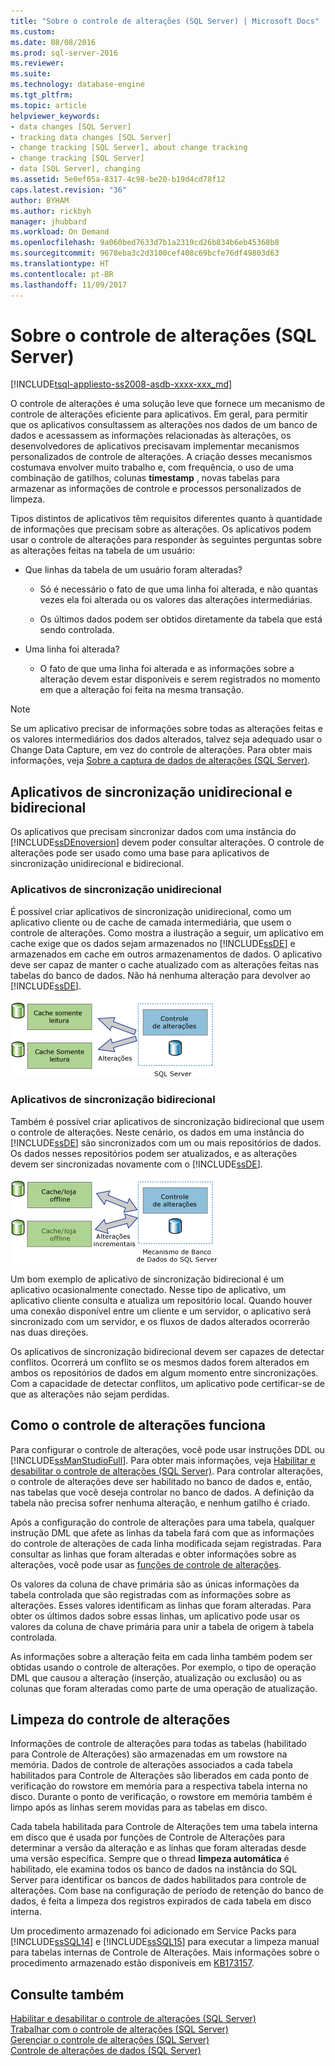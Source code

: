 ```yaml
---
title: "Sobre o controle de alterações (SQL Server) | Microsoft Docs"
ms.custom: 
ms.date: 08/08/2016
ms.prod: sql-server-2016
ms.reviewer: 
ms.suite: 
ms.technology: database-engine
ms.tgt_pltfrm: 
ms.topic: article
helpviewer_keywords:
- data changes [SQL Server]
- tracking data changes [SQL Server]
- change tracking [SQL Server], about change tracking
- change tracking [SQL Server]
- data [SQL Server], changing
ms.assetid: 5e0ef05a-8317-4c98-be20-b19d4cd78f12
caps.latest.revision: "36"
author: BYHAM
ms.author: rickbyh
manager: jhubbard
ms.workload: On Demand
ms.openlocfilehash: 9a060bed7633d7b1a2319cd26b834b6eb45368b8
ms.sourcegitcommit: 9678eba3c2d3100cef408c69bcfe76df49803d63
ms.translationtype: HT
ms.contentlocale: pt-BR
ms.lasthandoff: 11/09/2017
---
```

# <a name="about-change-tracking-sql-server"></a>Sobre o controle de alterações (SQL Server)
[!INCLUDE[tsql-appliesto-ss2008-asdb-xxxx-xxx_md](../../includes/tsql-appliesto-ss2008-asdb-xxxx-xxx-md.md)]

  O controle de alterações é uma solução leve que fornece um mecanismo de controle de alterações eficiente para aplicativos. Em geral, para permitir que os aplicativos consultassem as alterações nos dados de um banco de dados e acessassem as informações relacionadas às alterações, os desenvolvedores de aplicativos precisavam implementar mecanismos personalizados de controle de alterações. A criação desses mecanismos costumava envolver muito trabalho e, com frequência, o uso de uma combinação de gatilhos, colunas **timestamp** , novas tabelas para armazenar as informações de controle e processos personalizados de limpeza.  
  
 Tipos distintos de aplicativos têm requisitos diferentes quanto à quantidade de informações que precisam sobre as alterações. Os aplicativos podem usar o controle de alterações para responder às seguintes perguntas sobre as alterações feitas na tabela de um usuário:  
  
-   Que linhas da tabela de um usuário foram alteradas?  
  
    -   Só é necessário o fato de que uma linha foi alterada, e não quantas vezes ela foi alterada ou os valores das alterações intermediárias.  
  
    -   Os últimos dados podem ser obtidos diretamente da tabela que está sendo controlada.  
  
-   Uma linha foi alterada?  
  
    -   O fato de que uma linha foi alterada e as informações sobre a alteração devem estar disponíveis e serem registrados no momento em que a alteração foi feita na mesma transação.  
  
> [!NOTE]  
>  Se um aplicativo precisar de informações sobre todas as alterações feitas e os valores intermediários dos dados alterados, talvez seja adequado usar o Change Data Capture, em vez do controle de alterações. Para obter mais informações, veja [Sobre a captura de dados de alterações &#40;SQL Server&#41;](../../relational-databases/track-changes/about-change-data-capture-sql-server.md).  
  
## <a name="one-way-and-two-way-synchronization-applications"></a>Aplicativos de sincronização unidirecional e bidirecional  
 Os aplicativos que precisam sincronizar dados com uma instância do [!INCLUDE[ssDEnoversion](../../includes/ssdenoversion-md.md)] devem poder consultar alterações. O controle de alterações pode ser usado como uma base para aplicativos de sincronização unidirecional e bidirecional.  
  
### <a name="one-way-synchronization-applications"></a>Aplicativos de sincronização unidirecional  
 É possível criar aplicativos de sincronização unidirecional, como um aplicativo cliente ou de cache de camada intermediária, que usem o controle de alterações. Como mostra a ilustração a seguir, um aplicativo em cache exige que os dados sejam armazenados no [!INCLUDE[ssDE](../../includes/ssde-md.md)] e armazenados em cache em outros armazenamentos de dados. O aplicativo deve ser capaz de manter o cache atualizado com as alterações feitas nas tabelas do banco de dados. Não há nenhuma alteração para devolver ao [!INCLUDE[ssDE](../../includes/ssde-md.md)].  
  
 ![Mostra aplicativos de sincronização unidirecional](../../relational-databases/track-changes/media/one-waysync.gif "Mostra aplicativos de sincronização unidirecional")  
  
### <a name="two-way-synchronization-applications"></a>Aplicativos de sincronização bidirecional  
 Também é possível criar aplicativos de sincronização bidirecional que usem o controle de alterações. Neste cenário, os dados em uma instância do [!INCLUDE[ssDE](../../includes/ssde-md.md)] são sincronizados com um ou mais repositórios de dados. Os dados nesses repositórios podem ser atualizados, e as alterações devem ser sincronizadas novamente com o [!INCLUDE[ssDE](../../includes/ssde-md.md)].  
  
 ![Mostra aplicativos de sincronização bidirecional](../../relational-databases/track-changes/media/two-waysync.gif "Mostra aplicativos de sincronização bidirecional")  
  
 Um bom exemplo de aplicativo de sincronização bidirecional é um aplicativo ocasionalmente conectado. Nesse tipo de aplicativo, um aplicativo cliente consulta e atualiza um repositório local. Quando houver uma conexão disponível entre um cliente e um servidor, o aplicativo será sincronizado com um servidor, e os fluxos de dados alterados ocorrerão nas duas direções.  
  
 Os aplicativos de sincronização bidirecional devem ser capazes de detectar conflitos. Ocorrerá um conflito se os mesmos dados forem alterados em ambos os repositórios de dados em algum momento entre sincronizações. Com a capacidade de detectar conflitos, um aplicativo pode certificar-se de que as alterações não sejam perdidas.  
  
## <a name="how-change-tracking-works"></a>Como o controle de alterações funciona  
 Para configurar o controle de alterações, você pode usar instruções DDL ou [!INCLUDE[ssManStudioFull](../../includes/ssmanstudiofull-md.md)]. Para obter mais informações, veja [Habilitar e desabilitar o controle de alterações &#40;SQL Server&#41;](../../relational-databases/track-changes/enable-and-disable-change-tracking-sql-server.md). Para controlar alterações, o controle de alterações deve ser habilitado no banco de dados e, então, nas tabelas que você deseja controlar no banco de dados. A definição da tabela não precisa sofrer nenhuma alteração, e nenhum gatilho é criado.  
  
 Após a configuração do controle de alterações para uma tabela, qualquer instrução DML que afete as linhas da tabela fará com que as informações do controle de alterações de cada linha modificada sejam registradas. Para consultar as linhas que foram alteradas e obter informações sobre as alterações, você pode usar as [funções de controle de alterações](../../relational-databases/system-functions/change-tracking-functions-transact-sql.md).  
  
 Os valores da coluna de chave primária são as únicas informações da tabela controlada que são registradas com as informações sobre as alterações. Esses valores identificam as linhas que foram alteradas. Para obter os últimos dados sobre essas linhas, um aplicativo pode usar os valores da coluna de chave primária para unir a tabela de origem à tabela controlada.  
  
 As informações sobre a alteração feita em cada linha também podem ser obtidas usando o controle de alterações. Por exemplo, o tipo de operação DML que causou a alteração (inserção, atualização ou exclusão) ou as colunas que foram alteradas como parte de uma operação de atualização. 
 
## <a name="change-tracking-cleanup"></a>Limpeza do controle de alterações
Informações de controle de alterações para todas as tabelas (habilitado para Controle de Alterações) são armazenadas em um rowstore na memória. Dados de controle de alterações associados a cada tabela habilitados para Controle de Alterações são liberados em cada ponto de verificação do rowstore em memória para a respectiva tabela interna no disco. Durante o ponto de verificação, o rowstore em memória também é limpo após as linhas serem movidas para as tabelas em disco.

Cada tabela habilitada para Controle de Alterações tem uma tabela interna em disco que é usada por funções de Controle de Alterações para determinar a versão da alteração e as linhas que foram alteradas desde uma versão específica. Sempre que o thread **limpeza automática** é habilitado, ele examina todos os banco de dados na instância do SQL Server para identificar os bancos de dados habilitados para controle de alterações. Com base na configuração de período de retenção do banco de dados, é feita a limpeza dos registros expirados de cada tabela em disco interna.

Um procedimento armazenado foi adicionado em Service Packs para [!INCLUDE[ssSQL14](../../includes/sssql14-md.md)] e [!INCLUDE[ssSQL15](../../includes/sssql15-md.md)] para executar a limpeza manual para tabelas internas de Controle de Alterações. Mais informações sobre o procedimento armazenado estão disponíveis em [KB173157](https://support.microsoft.com/help/3173157/adds-a-stored-procedure-for-the-manual-cleanup-of-the-change-tracking-side-table-in-sql-server-2014-sp2-or-2016-sp1). 
  
## <a name="see-also"></a>Consulte também  
 [Habilitar e desabilitar o controle de alterações &#40;SQL Server&#41;](../../relational-databases/track-changes/enable-and-disable-change-tracking-sql-server.md)   
 [Trabalhar com o controle de alterações &#40;SQL Server&#41;](../../relational-databases/track-changes/work-with-change-tracking-sql-server.md)   
 [Gerenciar o controle de alterações &#40;SQL Server&#41;](../../relational-databases/track-changes/manage-change-tracking-sql-server.md)   
 [Controle de alterações de dados &#40;SQL Server&#41;](../../relational-databases/track-changes/track-data-changes-sql-server.md)  
  
  
